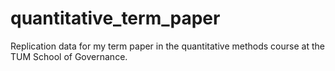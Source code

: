# quantitative_term_paper
Replication data for my term paper in the quantitative methods course at the TUM School of Governance.

